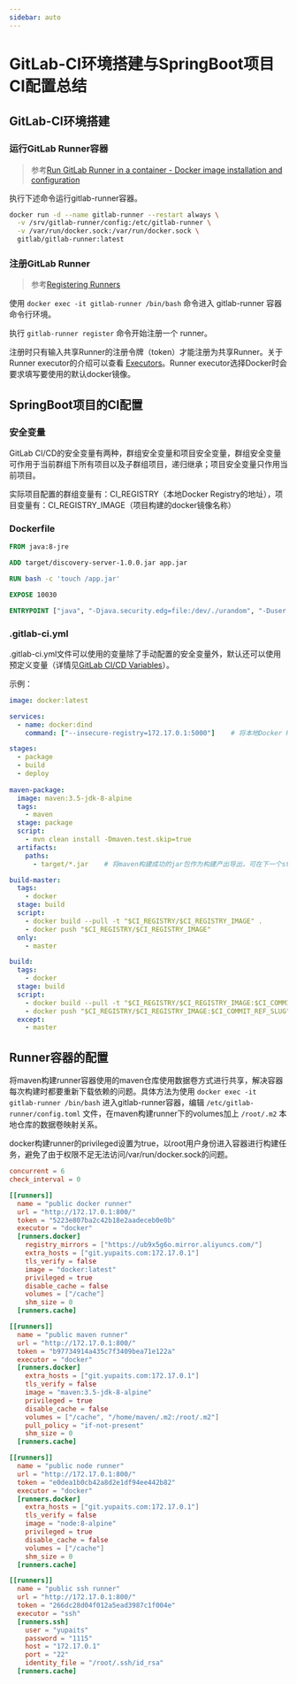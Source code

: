```yaml
---
sidebar: auto
---
```

# GitLab-CI环境搭建与SpringBoot项目CI配置总结

## GitLab-CI环境搭建

### 运行GitLab Runner容器

> 参考[Run GitLab Runner in a container - Docker image installation and configuration](https://docs.gitlab.com/runner/install/docker.html#docker-image-installation-and-configuration)

执行下述命令运行gitlab-runner容器。

```bash
docker run -d --name gitlab-runner --restart always \
  -v /srv/gitlab-runner/config:/etc/gitlab-runner \
  -v /var/run/docker.sock:/var/run/docker.sock \
  gitlab/gitlab-runner:latest
```

### 注册GitLab Runner

> 参考[Registering Runners](https://docs.gitlab.com/runner/register/index.html#gnu-linux)

使用 `docker exec -it gitlab-runner /bin/bash` 命令进入 gitlab-runner 容器命令行环境。

执行 `gitlab-runner register` 命令开始注册一个 runner。

注册时只有输入共享Runner的注册令牌（token）才能注册为共享Runner。关于Runner executor的介绍可以查看 [Executors](https://docs.gitlab.com/runner/executors/README.html)。Runner executor选择Docker时会要求填写要使用的默认docker镜像。

## SpringBoot项目的CI配置

### 安全变量

GitLab CI/CD的安全变量有两种，群组安全变量和项目安全变量，群组安全变量可作用于当前群组下所有项目以及子群组项目，递归继承；项目安全变量只作用当前项目。

实际项目配置的群组变量有：CI_REGISTRY（本地Docker Registry的地址），项目变量有：CI_REGISTRY_IMAGE（项目构建的docker镜像名称）

### Dockerfile

```Dockerfile
FROM java:8-jre

ADD target/discovery-server-1.0.0.jar app.jar

RUN bash -c 'touch /app.jar'

EXPOSE 10030

ENTRYPOINT ["java", "-Djava.security.edg=file:/dev/./urandom", "-Duser.timezone=Asia/Shanghai", "-Xmx128m", "-Xms64m", "-jar", "/app.jar"]
```

### .gitlab-ci.yml

.gitlab-ci.yml文件可以使用的变量除了手动配置的安全变量外，默认还可以使用预定义变量（详情见[GitLab CI/CD Variables](https://docs.gitlab.com/ee/ci/variables/)）。

示例：

```Yaml
image: docker:latest

services:
  - name: docker:dind
    command: ["--insecure-registry=172.17.0.1:5000"]    # 将本地Docker Registry私服设置为insecure，避免registry默认需要https才能访问

stages:
  - package
  - build
  - deploy
  
maven-package:
  image: maven:3.5-jdk-8-alpine
  tags:
    - maven
  stage: package
  script:
    - mvn clean install -Dmaven.test.skip=true
  artifacts:
    paths:
      - target/*.jar    # 将maven构建成功的jar包作为构建产出导出，可在下一个stage的任务中使用

build-master:
  tags:
    - docker
  stage: build
  script:
    - docker build --pull -t "$CI_REGISTRY/$CI_REGISTRY_IMAGE" .
    - docker push "$CI_REGISTRY/$CI_REGISTRY_IMAGE"
  only:
    - master

build:
  tags:
    - docker
  stage: build
  script:
    - docker build --pull -t "$CI_REGISTRY/$CI_REGISTRY_IMAGE:$CI_COMMIT_REF_SLUG" .
    - docker push "$CI_REGISTRY/$CI_REGISTRY_IMAGE:$CI_COMMIT_REF_SLUG"
  except:
    - master
```

## Runner容器的配置

将maven构建runner容器使用的maven仓库使用数据卷方式进行共享，解决容器每次构建时都要重新下载依赖的问题。具体方法为使用 `docker exec -it gitlab-runner /bin/bash` 进入gitlab-runner容器，编辑 `/etc/gitlab-runner/config.toml` 文件，在maven构建runner下的volumes加上 `/root/.m2` 本地仓库的数据卷映射关系。

docker构建runner的privileged设置为true，以root用户身份进入容器进行构建任务，避免了由于权限不足无法访问/var/run/docker.sock的问题。

```conf
concurrent = 6
check_interval = 0

[[runners]]
  name = "public docker runner"
  url = "http://172.17.0.1:800/"
  token = "5223e807ba2c42b18e2aadeceb0e0b"
  executor = "docker"
  [runners.docker]
    registry_mirrors = ["https://ub9x5g6o.mirror.aliyuncs.com/"]
    extra_hosts = ["git.yupaits.com:172.17.0.1"]
    tls_verify = false
    image = "docker:latest"
    privileged = true
    disable_cache = false
    volumes = ["/cache"]
    shm_size = 0
  [runners.cache]

[[runners]]
  name = "public maven runner"
  url = "http://172.17.0.1:800/"
  token = "b97734914a435c7f3409bea71e122a"
  executor = "docker"
  [runners.docker]
    extra_hosts = ["git.yupaits.com:172.17.0.1"]
    tls_verify = false
    image = "maven:3.5-jdk-8-alpine"
    privileged = true
    disable_cache = false
    volumes = ["/cache", "/home/maven/.m2:/root/.m2"]
    pull_policy = "if-not-present"
    shm_size = 0
  [runners.cache]

[[runners]]
  name = "public node runner"
  url = "http://172.17.0.1:800/"
  token = "e0dea1b0cb42a8d2e1df94ee442b82"
  executor = "docker"
  [runners.docker]
    extra_hosts = ["git.yupaits.com:172.17.0.1"]
    tls_verify = false
    image = "node:8-alpine"
    privileged = true
    disable_cache = false
    volumes = ["/cache"]
    shm_size = 0
  [runners.cache]

[[runners]]
  name = "public ssh runner"
  url = "http://172.17.0.1:800/"
  token = "266dc28d04f012a5ead3987c1f004e"
  executor = "ssh"
  [runners.ssh]
    user = "yupaits"
    password = "1115"
    host = "172.17.0.1"
    port = "22"
    identity_file = "/root/.ssh/id_rsa"
  [runners.cache]
```